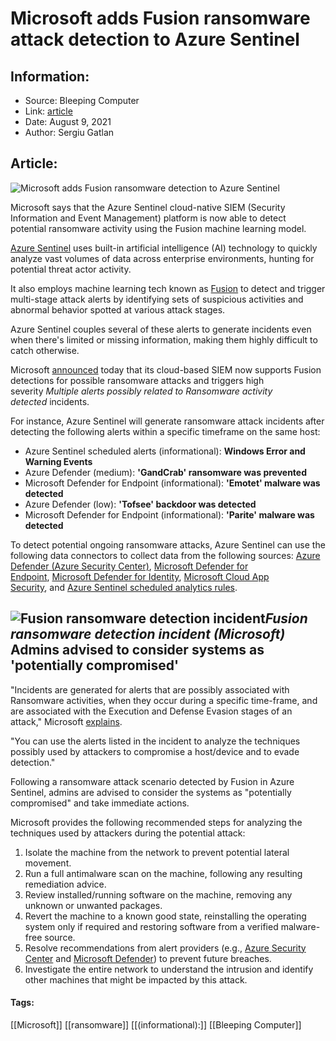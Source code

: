 # Microsoft adds Fusion ransomware attack detection to Azure Sentinel
### 

## Information:
+ Source: Bleeping Computer
+ Link: [article](https://www.bleepingcomputer.com/news/microsoft/microsoft-adds-fusion-ransomware-attack-detection-to-azure-sentinel/)
+ Date: August 9, 2021
+ Author: Sergiu Gatlan


## Article:
![Microsoft adds Fusion ransomware detection to Azure Sentinel](https://www.bleepstatic.com/content/hl-images/2021/08/09/Azure-Sentinel.jpg)


Microsoft says that the Azure Sentinel cloud-native SIEM (Security Information and Event Management) platform is now able to detect potential ransomware activity using the Fusion machine learning model.


[Azure Sentinel](https://docs.microsoft.com/en-us/azure/sentinel/overview) uses built-in artificial intelligence (AI) technology to quickly analyze vast volumes of data across enterprise environments, hunting for potential threat actor activity.



It also employs machine learning tech known as [Fusion](https://docs.microsoft.com/en-us/azure/sentinel/fusion) to detect and trigger multi-stage attack alerts by identifying sets of suspicious activities and abnormal behavior spotted at various attack stages.


Azure Sentinel couples several of these alerts to generate incidents even when there's limited or missing information, making them highly difficult to catch otherwise.


Microsoft [announced](https://techcommunity.microsoft.com/t5/azure-sentinel/what-s-new-fusion-detection-for-ransomware/ba-p/2621373) today that its cloud-based SIEM now supports Fusion detections for possible ransomware attacks and triggers high severity *Multiple alerts possibly related to Ransomware activity detected* incidents.


For instance, Azure Sentinel will generate ransomware attack incidents after detecting the following alerts within a specific timeframe on the same host:


* Azure Sentinel scheduled alerts (informational): **Windows Error and Warning Events**
* Azure Defender (medium): **'GandCrab' ransomware was prevented**
* Microsoft Defender for Endpoint (informational): **'Emotet' malware was detected**
* Azure Defender (low): **'Tofsee' backdoor was detected**
* Microsoft Defender for Endpoint (informational): **'Parite' malware was detected**


To detect potential ongoing ransomware attacks, Azure Sentinel can use the following data connectors to collect data from the following sources: [Azure Defender (Azure Security Center)](https://docs.microsoft.com/en-us/azure/sentinel/connect-azure-security-center), [Microsoft Defender for Endpoint](https://docs.microsoft.com/en-us/azure/sentinel/connect-microsoft-defender-advanced-threat-protection), [Microsoft Defender for Identity](https://docs.microsoft.com/en-us/azure/sentinel/connect-azure-atp), [Microsoft Cloud App Security](https://docs.microsoft.com/en-us/azure/sentinel/connect-cloud-app-security), and [Azure Sentinel scheduled analytics rules](https://docs.microsoft.com/en-us/azure/sentinel/tutorial-detect-threats-built-in#scheduled).



![Fusion ransomware detection incident](https://www.bleepstatic.com/images/news/u/1109292/2021/Fusion%20ransomware%20detection%20incident.png)*Fusion ransomware detection incident (Microsoft)*
Admins advised to consider systems as 'potentially compromised'
---------------------------------------------------------------


"Incidents are generated for alerts that are possibly associated with Ransomware activities, when they occur during a specific time-frame, and are associated with the Execution and Defense Evasion stages of an attack," Microsoft [explains](https://docs.microsoft.com/en-us/azure/sentinel/whats-new#fusion-detection-for-ransomware-public-preview).


"You can use the alerts listed in the incident to analyze the techniques possibly used by attackers to compromise a host/device and to evade detection."


Following a ransomware attack scenario detected by Fusion in Azure Sentinel, admins are advised to consider the systems as "potentially compromised" and take immediate actions.


Microsoft provides the following recommended steps for analyzing the techniques used by attackers during the potential attack:


1. Isolate the machine from the network to prevent potential lateral movement.
2. Run a full antimalware scan on the machine, following any resulting remediation advice.
3. Review installed/running software on the machine, removing any unknown or unwanted packages.
4. Revert the machine to a known good state, reinstalling the operating system only if required and restoring software from a verified malware-free source.
5. Resolve recommendations from alert providers (e.g., [Azure Security Center](https://docs.microsoft.com/en-us/azure/security-center/security-center-recommendations) and [Microsoft Defender](https://docs.microsoft.com/en-us/microsoft-365/security/defender-endpoint/tvm-security-recommendation)) to prevent future breaches.
6. Investigate the entire network to understand the intrusion and identify other machines that might be impacted by this attack.




#### Tags:
[[Microsoft]] [[ransomware]] [[(informational):]] [[Bleeping Computer]]
